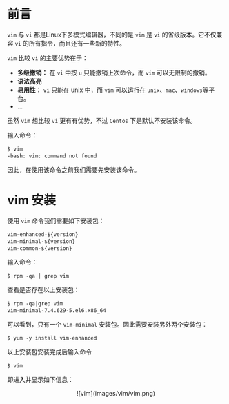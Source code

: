 # 前言

`vim` 与 `vi` 都是Linux下多模式编辑器，不同的是 `vim` 是 `vi` 的省级版本。它不仅兼容 `vi` 的所有指令，而且还有一些新的特性。

`vim` 比较 `vi` 的主要优势在于：

- **多级撤销：** 在 `vi` 中按 `u` 只能撤销上次命令，而 `vim` 可以无限制的撤销。
- **语法高亮**
- **易用性：** `vi` 只能在 unix 中，而 `vim` 可以运行在 `unix`、`mac`、`windows`等平台。
- ...

虽然 `vim` 想比较 `vi` 更有有优势，不过 `Centos` 下是默认不安装该命令。

输入命令：

```
$ vim
-bash: vim: command not found 
```

因此，在使用该命令之前我们需要先安装该命令。

# vim 安装

使用 `vim` 命令我们需要如下安装包：

```
vim-enhanced-${version}
vim-minimal-${version}
vim-common-${version}
```

输入命令：

```
$ rpm -qa | grep vim
```

查看是否存在以上安装包：

```
$ rpm -qa|grep vim
vim-minimal-7.4.629-5.el6.x86_64
```

可以看到，只有一个 `vim-minimal` 安装包。因此需要安装另外两个安装包：

```
$ yum -y install vim-enhanced
```

以上安装包安装完成后输入命令 

```
$ vim
```

即进入并显示如下信息：

<div align=center>![vim](images/vim/vim.png)
